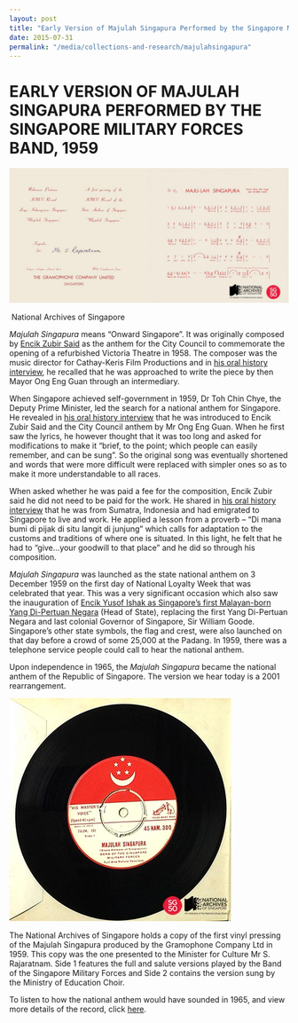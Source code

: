```yaml
---
layout: post
title: "Early Version of Majulah Singapura Performed by the Singapore Military Forces Band, 1959"
date: 2015-07-31
permalink: "/media/collections-and-research/majulahsingapura"
---
```


<iframe id="pxcelframe" src="//t.sharethis.com/a/t_.htm?ver=0.345.16984&amp;cid=c010#rnd=1577951188714&amp;cid=c010&amp;dmn=www.nas.gov.sg&amp;tt=t.dhj&amp;dhjLcy=63&amp;lbl=pxcel&amp;flbl=pxcel&amp;ll=d&amp;ver=0.345.16984&amp;ell=d&amp;cck=__stid&amp;pn=%2Fblogs%2Farchivistpick%2Fmajulah-singapura%2F&amp;qs=na&amp;rdn=www.nas.gov.sg&amp;rpn=%2Fblogs%2Farchivistpick%2F&amp;rqs=na&amp;cc=SG&amp;cont=AS&amp;ipaddr=" style="display: none;"></iframe>

# EARLY VERSION OF MAJULAH SINGAPURA PERFORMED BY THE SINGAPORE MILITARY FORCES BAND, 1959

![National Archives of Singapore](../../../images/blogs/2015-07-31-L.jpg)

​														National Archives of Singapore

*Majulah Singapura* means “Onward Singapore”. It was originally composed by [Encik Zubir Said](http://www.nas.gov.sg/archivesonline/photographs/record-details/cace8d37-1161-11e3-83d5-0050568939ad) as the anthem for the City Council to commemorate the opening of a refurbished Victoria Theatre in 1958. The composer was the music director for Cathay-Keris Film Productions and in [his oral history interview](http://www.nas.gov.sg/archivesonline/oral_history_interviews/record-details/e3efd43b-115d-11e3-83d5-0050568939ad), he recalled that he was approached to write the piece by then Mayor Ong Eng Guan through an intermediary.

When Singapore achieved self-government in 1959, Dr Toh Chin Chye, the Deputy Prime Minister, led the search for a national anthem for Singapore. He revealed in [his oral history interview](http://www.nas.gov.sg/archivesonline/oral_history_interviews/record-details/9c06f865-115f-11e3-83d5-0050568939ad) that he was introduced to Encik Zubir Said and the City Council anthem by Mr Ong Eng Guan. When he first saw the lyrics, he however thought that it was too long and asked for modifications to make it “brief, to the point; which people can easily remember, and can be sung”. So the original song was eventually shortened and words that were more difficult were replaced with simpler ones so as to make it more understandable to all races.

When asked whether he was paid a fee for the composition, Encik Zubir said he did not need to be paid for the work. He shared in [his oral history interview](http://www.nas.gov.sg/archivesonline/oral_history_interviews/record-details/47221d03-115f-11e3-83d5-0050568939ad) that he was from Sumatra, Indonesia and had emigrated to Singapore to live and work. He applied a lesson from a proverb – “Di mana bumi di pijak di situ langit di junjung” which calls for adaptation to the customs and traditions of where one is situated. In this light, he felt that he had to “give…your goodwill to that place” and he did so through his composition.

*Majulah Singapura* was launched as the state national anthem on 3 December 1959 on the first day of National Loyalty Week that was celebrated that year. This was a very significant occasion which also saw the inauguration of [Encik Yusof Ishak as Singapore’s first Malayan-born Yang Di-Pertuan Negara](http://www.nas.gov.sg/archivesonline/photographs/record-details/b7d8ee7e-1161-11e3-83d5-0050568939ad) (Head of State), replacing the first Yang Di-Pertuan Negara and last colonial Governor of Singapore, Sir William Goode. Singapore’s other state symbols, the flag and crest, were also launched on that day before a crowd of some 25,000 at the Padang. In 1959, there was a telephone service people could call to hear the national anthem.

Upon independence in 1965, the *Majulah Singapura* became the national anthem of the Republic of Singapore. The version we hear today is a 2001 rearrangement.

![img](../../../images/blogs/2015-07-31-L4.jpg)

The National Archives of Singapore holds a copy of the first vinyl pressing of the Majulah Singapura produced by the Gramophone Company Ltd in 1959. This copy was the one presented to the Minister for Culture Mr S. Rajaratnam. Side 1 features the full and salute versions played by the Band of the Singapore Military Forces and Side 2 contains the version sung by the Ministry of Education Choir.

To listen to how the national anthem would have sounded in 1965, and view more details of the record, click [here](http://www.nas.gov.sg/archivesonline/audiovisual_records/record-details/571db690-1164-11e3-83d5-0050568939ad).